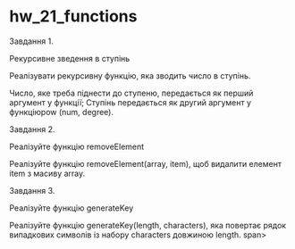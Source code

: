 # hw_21_functions
Завдання 1.

Рекурсивне зведення в ступінь

Реалізувати рекурсивну функцію, яка зводить число в ступінь.

Число, яке треба піднести до ступеню, передається як перший аргумент у функції;
Ступінь передається як другий аргумент у функціюpow (num, degree).

Завдання 2. 

 Реалізуйте функцію removeElement

 Реалізуйте функцію removeElement(array, item), щоб видалити елемент item з масиву array.

 Завдання 3. 
 
 Реалізуйте функцію generateKey

Реалізуйте функцію generateKey(length, characters), яка повертає рядок випадкових символів із набору characters довжиною length. span>
